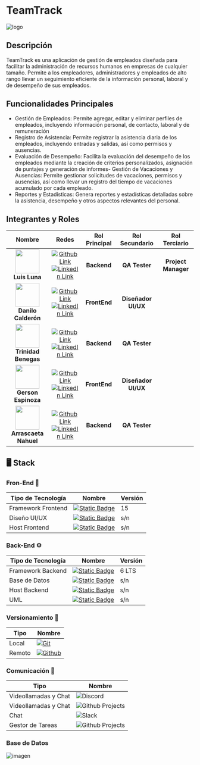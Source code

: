# TeamTrack

![logo](https://github.com/No-Country/c16-76-m-csharp/assets/78492618/8092399d-70b2-4ac6-9286-883562ddf557)

## Descripción

TeamTrack es una aplicación de gestión de empleados diseñada para facilitar la administración de recursos humanos en empresas de cualquier tamaño. Permite a los empleadores, administradores y empleados de alto rango llevar un seguimiento eficiente de la información personal, laboral y de desempeño de sus empleados.

## Funcionalidades Principales

- Gestión de Empleados: Permite agregar, editar y eliminar perfiles de empleados, incluyendo información personal, de contacto, laboral y de remuneración
- Registro de Asistencia: Permite registrar la asistencia diaria de los empleados, incluyendo entradas y salidas, así como permisos y ausencias.
- Evaluación de Desempeño: Facilita la evaluación del desempeño de los empleados mediante la creación de criterios personalizados, asignación de puntajes y generación de informes- Gestión de Vacaciones y Ausencias: Permite gestionar solicitudes de vacaciones, permisos y ausencias, así como llevar un registro del tiempo de vacaciones acumulado por cada empleado.
- Reportes y Estadísticas: Genera reportes y estadísticas detalladas sobre la asistencia, desempeño y otros aspectos relevantes del personal.

## Integrantes y Roles

<!-- INSTRUCCIONES:
  Primero agregar la imagen de avatar de github. Para ello, primero tienes que obtener el id de tu usuario de github.
  Eso se hace de la siguiente manera:
    1. Abre otra pesteña en el navegador
    2. Es esa pestaña, copia la siguiente url -> https://api.github.com/users/<tu-nombre-de-usuario-github>. Esto es una peticion a la api de github, te enviara un json con tus datos publicos. Si tienes problemas visualizando el JSON descarga una extension del navegador llamado JSONView o uno parecido
    3. Copia tu id
    4. Luego, en la tabla de roles, busca tu nombre y sustitúyelo por lo siguiente:
      + <img src="https://avatars.githubusercontent.com/u/<tu-id>?v=4" width=64><br />
      + [<tu-nombre>](https://github.com/<tu-nombre-de-usuario-github>)<br />
      + [Ver en LinkedIn](https://linkedin.com/<tu-url-de-linkedin>)
-->

| Nombre | Redes | Rol Principal | Rol Secundario | Rol Terciario |
|:------:|:-----:|:-------------:|:--------------:|:-------------:|
| <img src="https://avatars.githubusercontent.com/u/78492618?v=4" width=64> <br /> **Luis Luna** | [![](https://img.shields.io/badge/github-%23121011.svg?&style=for-the-badge&logo=github&logoColor=white 'Github Link')](https://github.com/luisjavierluna)</a> <br /> [ ![](https://img.shields.io/badge/linkedin%20-%230077B5.svg?&style=for-the-badge&logo=linkedin&logoColor=white 'LinkedIn Link')](https://www.linkedin.com/in/luis-javier-luna) | **Backend** | **QA Tester** | **Project Manager** |
| <img src="https://avatars.githubusercontent.com/u/50729253?v=4" width=64> <br /> **Danilo Calderón** | [![](https://img.shields.io/badge/github-%23121011.svg?&style=for-the-badge&logo=github&logoColor=white 'Github Link')](https://github.com/Danilo0203)</a> <br /> [ ![](https://img.shields.io/badge/linkedin%20-%230077B5.svg?&style=for-the-badge&logo=linkedin&logoColor=white 'LinkedIn Link')](https://www.linkedin.com/in/danilo-calderon) | **FrontEnd** | **Diseñador UI/UX** |  |
| <img src="https://avatars.githubusercontent.com/u/107001574?v=4" width=64> <br /> **Trinidad Benegas** | [![](https://img.shields.io/badge/github-%23121011.svg?&style=for-the-badge&logo=github&logoColor=white 'Github Link')](https://github.com/trinidadbenegas)</a> <br /> [ ![](https://img.shields.io/badge/linkedin%20-%230077B5.svg?&style=for-the-badge&logo=linkedin&logoColor=white 'LinkedIn Link')](https://www.linkedin.com/in/trinidadbenegas) | **Backend** | **QA Tester** |  |
| <img src="https://avatars.githubusercontent.com/u/138414824?v=4" width=64> <br /> **Gerson Espinoza** | [![](https://img.shields.io/badge/github-%23121011.svg?&style=for-the-badge&logo=github&logoColor=white 'Github Link')](https://github.com/Dranceer)</a> <br /> [ ![](https://img.shields.io/badge/linkedin%20-%230077B5.svg?&style=for-the-badge&logo=linkedin&logoColor=white 'LinkedIn Link')](https://www.linkedin.com/in/gerson-es) | **FrontEnd** | **Diseñador UI/UX** |  |
| <img src="https://avatars.githubusercontent.com/u/76659188?v=4" width=64> <br /> **Arrascaeta Nahuel** | [![](https://img.shields.io/badge/github-%23121011.svg?&style=for-the-badge&logo=github&logoColor=white 'Github Link')](https://github.com/NahuelA)</a> <br /> [ ![](https://img.shields.io/badge/linkedin%20-%230077B5.svg?&style=for-the-badge&logo=linkedin&logoColor=white 'LinkedIn Link')](https://www.linkedin.com/in/nahuel-arrascaeta) | **Backend** | **QA Tester** |  |

<!-- | <img src="https://avatars.githubusercontent.com/u/152746443?v=4" width=64> <br /> **Jhonatan Mustiola** | [![](https://img.shields.io/badge/github-%23121011.svg?&style=for-the-badge&logo=github&logoColor=white 'Github Link')](https://github.com/JhonatanMustiolaCas)</a> <br /> [ ![](https://img.shields.io/badge/linkedin%20-%230077B5.svg?&style=for-the-badge&logo=linkedin&logoColor=white 'LinkedIn Link')](https://www.linkedin.com/in/jhonatan-mustiola) | **Backend** | **QA Tester** | **Frontend** | 

| <img src="https://avatars.githubusercontent.com/u/81488933?v=4" width=64> <br /> **Miguel Angel Bru** | [![](https://img.shields.io/badge/github-%23121011.svg?&style=for-the-badge&logo=github&logoColor=white 'Github Link')](https://github.com/mabrumelis)</a> <br /> [ ![](https://img.shields.io/badge/linkedin%20-%230077B5.svg?&style=for-the-badge&logo=linkedin&logoColor=white 'LinkedIn Link')](https://www.linkedin.com/in/mabrumelis) | **Backend** | **QA Tester** |  |

| <img src="https://avatars.githubusercontent.com/u/84636096?v=4" width=64> <br /> **Jose Benitez** | [![](https://img.shields.io/badge/github-%23121011.svg?&style=for-the-badge&logo=github&logoColor=white 'Github Link')](https://github.com/joseb069)</a> <br /> [ ![](https://img.shields.io/badge/linkedin%20-%230077B5.svg?&style=for-the-badge&logo=linkedin&logoColor=white 'LinkedIn Link')](https://www.linkedin.com/in/josé-benítez-851b65185) | **Backend** | **QA Tester** |  |

| <img src="https://avatars.githubusercontent.com/u/91550030?v=4" width=64> <br /> **Facundo Hernando** | [![](https://img.shields.io/badge/github-%23121011.svg?&style=for-the-badge&logo=github&logoColor=white 'Github Link')](https://github.com/Facu00H)</a> | **FrontEnd** | **Backend** |  |
| **Marcela August** |  | **Backend** | **QA Tester** |  | -->


## 🖥️ Stack

### Fron-End 🚀

|Tipo de Tecnología|Nombre|Versión|
|------------------|------|-------|
| Framework Frontend | [![Static Badge](https://img.shields.io/badge/Angular-dd2222?style=for-the-badge&logo=angular)](https://angular.io/) | 15 |
| Diseño UI/UX | [![Static Badge](https://img.shields.io/badge/Figma-000000?style=for-the-badge&logo=figma)](https://www.figma.com/) | s/n |
| Host Frontend | [![Static Badge](https://img.shields.io/badge/Github%20Pages-310000?style=for-the-badge&logo=GitHub)](https://pages.github.com/) | s/n |

### Back-End ⚙️

|Tipo de Tecnología|Nombre|Versión|
|------------------|------|-------|
| Framework Backend |[![Static Badge](https://img.shields.io/badge/.NET-770077?style=for-the-badge&logo=dotnet)](https://dotnet.microsoft.com/es-es/)| 6 LTS |
| Base de Datos |[![Static Badge](https://img.shields.io/badge/-SQLServer-d12625?style=for-the-badge&logo=MicrosoftSQLServer)](https://dotnet.microsoft.com/es-es/)| s/n |
| Host Backend |[![Static Badge](https://img.shields.io/badge/Azure-0078D4?style=for-the-badge&logo=microsoftazure)](https://azure.microsoft.com/es-es/)| s/n |
| UML |[![Static Badge](https://img.shields.io/badge/Draw.io-a45700?style=for-the-badge&logo=diagramsdotnet)](https://app.diagrams.net/)| s/n |

### Versionamiento 📑

|Tipo|Nombre|
|----|------|
| Local |  [![Git](https://img.shields.io/badge/Git-00000?style=for-the-badge&logo=git&color=white)](https://git-scm.com/) |
| Remoto |  [![Github](https://img.shields.io/badge/Github-181717?style=for-the-badge&logo=github&color=black)](https://github.com/) |

### Comunicación 📨

|Tipo|Nombre|
|----|------|
| Videollamadas y Chat | ![Discord](https://img.shields.io/badge/Discord-5865F2?style=for-the-badge&logo=Discord&logoColor=fff) |
| Videollamadas y Chat | ![Github Projects](https://img.shields.io/badge/google%20meet-ffffff?style=for-the-badge&logo=googleMeet&logoColor=red) |
| Chat | ![Slack](https://img.shields.io/badge/Slack-%234A154B?style=for-the-badge&logo=Slack&logoColor=white) |
| Gestor de Tareas | ![Github Projects](https://img.shields.io/badge/github-00000?style=for-the-badge&logo=github&color=black) |

### Base de Datos

![imagen](https://github.com/No-Country/c16-76-m-csharp/assets/78492618/2d0d76b4-cf55-4405-a3eb-da93f8f6f9c6)
